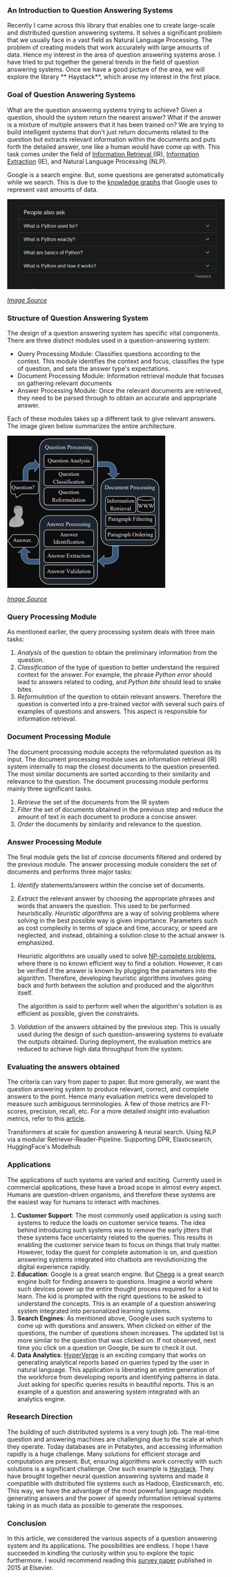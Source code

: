 ### An Introduction to Question Answering Systems

Recently I came across this library that enables one to create large-scale and distributed question answering systems. It solves a significant problem that we usually face in a vast field as Natural Language Processing. The problem of creating models that work accurately with large amounts of data. Hence my interest in the area of question answering systems arose. I have tried to put together the general trends in the field of question answering systems. Once we have a good picture of the area, we will explore the library ** Haystack**, which arose my interest in the first place. 

### Goal of Question Answering Systems

What are the question answering systems trying to achieve? Given a question, should the system return the nearest answer? What if the answer is a mixture of multiple answers that it has been trained on? We are trying to build intelligent systems that don't just return documents related to the question but extracts relevant information within the documents and puts forth the detailed answer, one like a human would have come up with. This task comes under the field of [Information Retrieval ](https://nlp.stanford.edu/IR-book/pdf/01bool.pdf)(IR), [Information Extraction](https://www.ontotext.com/knowledgehub/fundamentals/information-extraction/) (IE), and Natural Language Processing (NLP).

Google is a search engine. But, some questions are generated automatically while we search. This is due to the [knowledge graphs](/engineering-education/web-developers-guide-seo/#pagerank) that Google uses to represent vast amounts of data.

![google python_example](python_example.png)

[*Image Source*](https://www.google.com/search?q=what+is+python&oq=what+is+python&aqs=chrome..69i57.10903j0j1&sourceid=chrome&ie=UTF-8)

### Structure of Question Answering System

The design of a question answering system has specific vital components. There are three distinct modules used in a question-answering system: 
- Query Processing Module: Classifies questions according to the context. This module identifies the context and focus, classifies the type of question, and sets the answer type's expectations. 
- Document Processing Module: Information retrieval module that focuses on gathering relevant documents
- Answer Processing Module: Once the relevant documents are retrieved, they need to be parsed through to obtain an accurate and appropriate answer.

Each of these modules takes up a different task to give relevant answers. The image given below summarizes the entire architecture. 

![architecture of question answering system](architecture-qna.png)

[*Image Source*](http://www.aliallam.net/upload/598575/documents/ECFF549932079694.pdf)

### Query Processing Module

As mentioned earlier, the query processing system deals with three main tasks:
1. *Analysis* of the question to obtain the preliminary information from the question.
2. *Classification* of the type of question to better understand the required context for the answer. For example, the phrase _Python error_ should lead to answers related to coding, and _Python bite_ should lead to snake bites. 
3. *Reformulation* of the question to obtain relevant answers. Therefore the question is converted into a pre-trained vector with several such pairs of examples of questions and answers. This aspect is responsible for information retrieval.

### Document Processing Module

The document processing module accepts the reformulated question as its input. The document processing module uses an information retrieval (IR) system internally to map the closest documents to the question presented. The most similar documents are sorted according to their similarity and relevance to the question. The document processing module performs mainly three significant tasks.

1. *Retrieve* the set of the documents from the IR system
2. *Filter* the set of documents obtained in the previous step and reduce the amount of text in each document to produce a concise answer.
3. *Order* the documents by similarity and relevance to the question.

### Answer Processing Module

The final module gets the list of concise documents filtered and ordered by the previous module. The answer processing module considers the set of documents and performs three major tasks:

1. *Identify* statements/answers within the concise set of documents.
2. *Extract* the relevant answer by choosing the appropriate phrases and words that answers the question. This used to be performed heuristically. *Heuristic algorithms* are a way of solving problems where solving in the best possible way is given importance. Parameters such as cost complexity in terms of space and time, accuracy, or speed are neglected, and instead, obtaining a solution close to the actual answer is emphasized. 
   
   Heuristic algorithms are usually used to solve [NP-complete problems](https://www.britannica.com/science/NP-complete-problem), where there is no known efficient way to find a solution. However, it can be verified if the answer is known by plugging the parameters into the algorithm. Therefore, developing heuristic algorithms involves going back and forth between the solution and produced and the algorithm itself. 
   
   The algorithm is said to perform well when the algorithm's solution is as efficient as possible, given the constraints. 

3. *Validation* of the answers obtained by the previous step. This is usually used during the design of such question-answering systems to evaluate the outputs obtained. During deployment, the evaluation metrics are reduced to achieve high data throughput from the system.


### Evaluating the answers obtained 

The criteria can vary from paper to paper. But more generally, we want the question answering system to produce relevant, correct, and complete answers to the point. Hence many evaluation metrics were developed to measure such ambiguous terminologies. A few of those metrics are F1-scores, precision, recall, etc. For a more detailed insight into evaluation metrics, refer to this [article](/engineering-education/evaluating-ml-model-performance/). 

Transformers at scale for question answering & neural search. Using NLP via a modular Retriever-Reader-Pipeline. Supporting DPR, Elasticsearch, HuggingFace's Modelhub

### Applications

The applications of such systems are varied and exciting. Currently used in commercial applications, these have a broad scope in almost every aspect. Humans are question-driven organisms, and therefore these systems are the easiest way for humans to interact with machines. 

1. **Customer Support**: The most commonly used application is using such systems to reduce the loads on customer service teams. The idea behind introducing such systems was to remove the early jitters that these systems face uncertainty related to the queries. This results in enabling the customer service team to focus on things that truly matter. However, today the quest for complete automation is on, and question answering systems integrated into chatbots are revolutionizing the digital experience rapidly. 
2. **Education**: Google is a great search engine. But [Chegg](https://www.chegg.com/) is a great search engine built for finding answers to questions. Imagine a world where such devices power up the entire thought process required for a kid to learn. The kid is prompted with the right questions to be asked to understand the concepts. This is an example of a question answering system integrated into personalized learning systems. 
3. **Search Engines**: As mentioned above, Google uses such systems to come up with questions and answers. When clicked on either of the questions, the number of questions shown increases. The updated list is more similar to the question that was clicked on. If not observed, next time you click on a question on Google, be sure to check it out. 
4. **Data Analytics**: [HyperVerge](https://hyperverge.co/) is an exciting company that works on generating analytical reports based on queries typed by the user in natural language. This application is liberating an entire generation of the workforce from developing reports and identifying patterns in data. Just asking for specific queries results in beautiful reports. This is an example of a question and answering system integrated with an analytics engine.  

### Research Direction

The building of such distributed systems is a very tough job. The real-time question and answering machines are challenging due to the scale at which they operate. Today databases are in Petabytes, and accessing information rapidly is a huge challenge. Many solutions for efficient storage and computation are present. But, ensuring algorithms work correctly with such solutions is a significant challenge. One such example is [Haystack](https://haystack.deepset.ai/). They have brought together neural question answering systems and made it compatible with distributed file systems such as Hadoop, Elasticsearch, etc. This way, we have the advantage of the most powerful language models generating answers and the power of speedy information retrieval systems taking in as much data as possible to generate the responses. 


### Conclusion

In this article, we considered the various aspects of a question answering system and its applications. The possibilities are endless. I hope I have succeeded in kindling the curiosity within you to explore the topic furthermore. I would recommend reading this [survey paper](https://www.sciencedirect.com/science/article/pii/S1877050915034663) published in 2015 at Elsevier. 